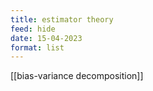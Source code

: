 ```yaml
---
title: estimator theory
feed: hide
date: 15-04-2023
format: list
---
```



[[bias-variance decomposition]]